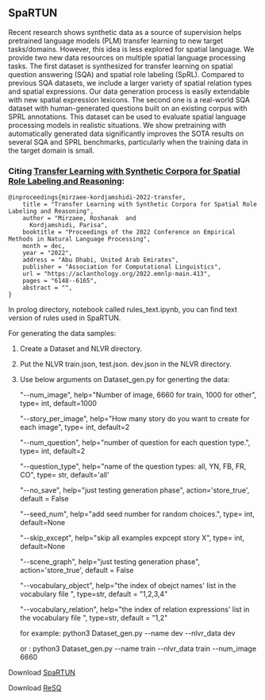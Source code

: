 ## SpaRTUN


Recent research shows synthetic data as a source of supervision helps pretrained language models (PLM) transfer learning to new target tasks/domains. However, this idea is less explored for spatial language. We provide two new data resources on multiple spatial language processing tasks. The first dataset is synthesized for transfer learning on spatial question answering (SQA) and spatial role labeling (SpRL). Compared to previous SQA datasets, we include a larger variety of spatial relation types and spatial expressions. Our data generation process is easily extendable with new spatial expression lexicons. The second one is a real-world SQA dataset with human-generated questions built on an existing corpus with SPRL annotations. This dataset can be used to evaluate spatial language processing models in realistic situations. We show pretraining with automatically generated data significantly improves the SOTA results on several SQA and SPRL benchmarks, particularly when the training data in the target domain is small.



### Citing [Transfer Learning with Synthetic Corpora for Spatial Role Labeling and Reasoning](https://aclanthology.org/2022.emnlp-main.413/):

    @inproceedings{mirzaee-kordjamshidi-2022-transfer,
        title = "Transfer Learning with Synthetic Corpora for Spatial Role Labeling and Reasoning",
        author = "Mirzaee, Roshanak  and
          Kordjamshidi, Parisa",
        booktitle = "Proceedings of the 2022 Conference on Empirical Methods in Natural Language Processing",
        month = dec,
        year = "2022",
        address = "Abu Dhabi, United Arab Emirates",
        publisher = "Association for Computational Linguistics",
        url = "https://aclanthology.org/2022.emnlp-main.413",
        pages = "6148--6165",
        abstract = "",
    }



In prolog directory, notebook called rules_text.ipynb, you can find text version of rules used in SpaRTUN.



For generating the data samples:

1. Create a Dataset and NLVR directory.

2. Put the NLVR train.json, test.json. dev.json in the NLVR directory.

3. Use below arguments on Dataset_gen.py for generting the data:


    "--num_image",  help="Number of image, 6660 for train, 1000 for other", type= int, default=1000
    
    "--story_per_image",  help="How many story do you want to create for each image", type= int, default=2
    
    "--num_question",  help="number of question for each question type.", type= int, default=2
    
    "--question_type",  help="name of the question types: all, YN, FB, FR, CO", type= str, default='all'
    
    "--no_save",  help="just testing generation phase", action='store_true', default = False
    
    "--seed_num", help="add seed number for random choices.", type= int, default=None
    
    "--skip_except", help="skip all examples expcept story X", type= int, default=None
    
    "--scene_graph", help="just testing generation phase", action='store_true', default = False
    
    "--vocabulary_object", help="the index of obejct names' list in the vocabulary file ", type=str, default = "1,2,3,4"
    
    "--vocabulary_relation", help="the index of relation expressions' list in the vocabulary file ", type=str, default = "1,2"
  

    for example:       python3 Dataset_gen.py --name dev --nlvr_data dev
    
    or :                      python3 Dataset_gen.py --name train --nlvr_data train --num_image 6660

  
  
  

  

Download [SpaRTUN](https://www.cse.msu.edu/~kordjams/data/SPARTUN.zip)

Download [ReSQ](https://www.cse.msu.edu/~kordjams/data/ReSQ.zip)

  


